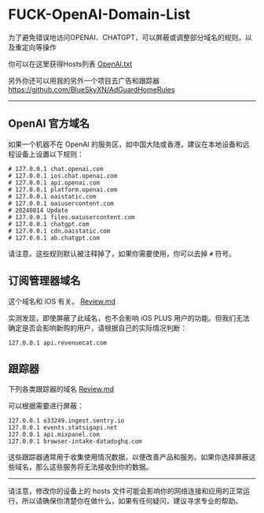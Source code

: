 # FUCK-OpenAI-Domain-List
为了避免错误地访问OPENAI、CHATGPT，可以屏蔽或调整部分域名的规则，以及重定向等操作

你可以在这里获得Hosts列表 [OpenAI.txt](OpenAI.txt)

另外你还可以用我的另外一个项目去广告和跟踪器 https://github.com/BlueSkyXN/AdGuardHomeRules

---


## OpenAI 官方域名

如果一个机器不在 OpenAI 的服务区，如中国大陆或香港，建议在本地设备和远程设备上设置以下规则：

```
# 127.0.0.1 chat.openai.com
# 127.0.0.1 ios.chat.openai.com
# 127.0.0.1 api.openai.com
# 127.0.0.1 platform.openai.com
# 127.0.0.1 oaistatic.com
# 127.0.0.1 oaiusercontent.com
# 20240814 Update
# 127.0.0.1 files.oaiusercontent.com
# 127.0.0.1 chatgpt.com
# 127.0.0.1 cdn.oaistatic.com
# 127.0.0.1 ab.chatgpt.com
```

请注意，这些规则默认被注释掉了，如果你需要使用，你可以去掉 `#` 符号。

## 订阅管理器域名

这个域名和 iOS 有关。   [Review.md](Review.md)

实测发现，即使屏蔽了此域名，也不会影响 iOS PLUS 用户的功能。但我们无法确定是否会影响新购的用户，请根据自己的实际情况判断：

```
127.0.0.1 api.revenuecat.com
```

## 跟踪器

下列各类跟踪器的域名    [Review.md](Review.md)

可以根据需要进行屏蔽：


```
127.0.0.1 o33249.ingest.sentry.io
127.0.0.1 events.statsigapi.net
127.0.0.1 api.mixpanel.com
127.0.0.1 browser-intake-datadoghq.com
```

这些跟踪器通常用于收集使用情况数据，以便改善产品和服务。如果你选择屏蔽这些域名，那么这些服务将无法接收到你的数据。

---

请注意，修改你的设备上的 hosts 文件可能会影响你的网络连接和应用的正常运行，所以请确保你清楚你在做什么，如果有任何疑问，建议寻求专业的帮助。
